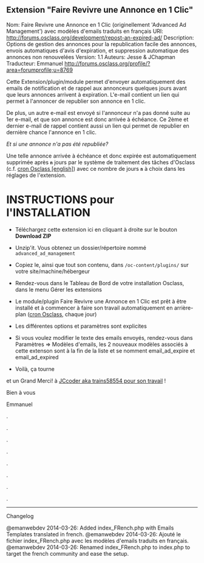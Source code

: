 Extension "Faire Revivre une Annonce en 1 Clic"
----------------------------------------------

Nom: Faire Revivre une Annonce en 1 Clic (originellement 'Advanced Ad Management') avec modèles d'emails traduits en français
URI: http://forums.osclass.org/development/repost-an-expired-ad/
Description: Options de gestion des annonces pour la republication facile des annonces, envois automatiques d'avis d'expiration, et suppression automatique des annonces non renouvelées
Version: 1.1
Auteurs: Jesse & JChapman
Traducteur: Emmanuel  http://forums.osclass.org/profile/?area=forumprofile;u=8769



Cette Extension/plugin/module permet d'envoyer automatiquement des emails de notification et de rappel aux annonceurs quelques jours avant que leurs annonces arrivent à expiration. L'e-mail contient un lien qui permet à l'annoncer de republier son annonce en 1 clic. 

De plus, un autre e-mail est envoyé si l'annonceur n'a pas donné suite au 1er e-mail, et que son annonce est donc arrivée à échéance. Ce 2ème et dernier e-mail de rappel contient aussi un lien qui permet de republier en dernière chance l'annonce en 1 clic. 

_Et si une annonce n'a pas été republiée?_ 

Une telle annonce arrivée à échéance et donc expirée est automatiquement supprimée après **`n`** jours 
par le système de traitement des tâches d'Osclass (c.f. [cron Osclass [english]](http://doc.osclass.org/Cron)) 
avec ce nombre de jours **`n`** à choix dans les réglages de l'extension.


INSTRUCTIONS pour l'INSTALLATION
================================

+ Téléchargez cette extension ici en cliquant à droite sur le bouton **Download ZIP**

+ Unzip'it. Vous obtenez un dossier/répertoire nommé `advanced_ad_management`

+ Copiez le, ainsi que tout son contenu, dans `/oc-content/plugins/` sur votre site/machine/hébergeur

+ Rendez-vous dans le Tableau de Bord de votre installation Osclass, dans le menu Gérer les extensions

+ Le module/plugin Faire Revivre une Annonce en 1 Clic est prêt à être installé et à commencer à faire son travail 
automatiquement en arrière-plan ([cron Osclass](http://doc.osclass.org/Cron), chaque jour)

+ Les différentes options et paramètres sont explicites

+ Si vous voulez modifier le texte des emails envoyés, rendez-vous dans Paramètres => Modèles d'emails, les 2 nouveaux modèles associés à cette extenson sont à la fin de la liste et se nomment email_ad_expire et email_ad_expired

+ Voilà, ça tourne


et un Grand Merci! à [JCcoder aka trains58554 pour son travail](https://github.com/emanwebdev/Advanced-Ad-Management/commits/fr_FR) !


Bien à vous

Emmanuel


.

.

.

.

.

.

.

.

----

Changelog

@emanwebdev 2014-03-26: Added index_FRench.php with Emails Templates translated in french.
@emanwebdev 2014-03-26: Ajouté le fichier index_FRench.php avec les modèles d'emails traduits en français.
@emanwebdev 2014-03-26: Renamed index_FRench.php to index.php to target the french community and ease the setup.

